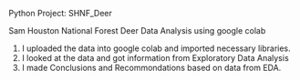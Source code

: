 Python Project: SHNF_Deer

Sam Houston National Forest Deer Data Analysis using google colab

1. I uploaded the data into google colab and imported necessary libraries.
2. I looked at the data and got information from Exploratory Data Analysis
3. I made Conclusions and Recommondations based on data from EDA.

